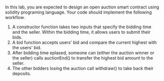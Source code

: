 In this lab, you are expected to design an open auction smart contract using solidity programing language.
Your code should implement the following workflow.

1. A constructor function takes two inputs that specify the bidding time and the seller. Within the bidding time, it allows users to submit their bids.
2. A bid function accepts users' bid and compare the current highest with the users' bid.
3. After bidding time eplased, someone can (either the auction winner or the seller) calls auctionEnd() to transfer the highest bid amount to the seller.
4. The other bidders losing the auction call withdraw() to take back their deposits.
